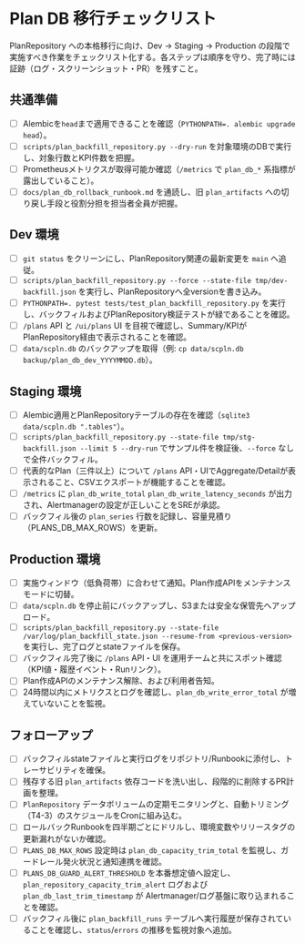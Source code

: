 # Plan DB 移行チェックリスト

PlanRepository への本格移行に向け、Dev → Staging → Production の段階で実施すべき作業をチェックリスト化する。各ステップは順序を守り、完了時には証跡（ログ・スクリーンショット・PR）を残すこと。

## 共通準備
- [ ] Alembicを`head`まで適用できることを確認（`PYTHONPATH=. alembic upgrade head`）。
- [ ] `scripts/plan_backfill_repository.py --dry-run` を対象環境のDBで実行し、対象行数とKPI件数を把握。
- [ ] Prometheusメトリクスが取得可能か確認（`/metrics` で `plan_db_*` 系指標が露出していること）。
- [ ] `docs/plan_db_rollback_runbook.md` を通読し、旧 `plan_artifacts` への切り戻し手段と役割分担を担当者全員が把握。

## Dev 環境
- [ ] `git status` をクリーンにし、PlanRepository関連の最新変更を `main` へ追従。
- [ ] `scripts/plan_backfill_repository.py --force --state-file tmp/dev-backfill.json` を実行し、PlanRepositoryへ全versionを書き込み。
- [ ] `PYTHONPATH=. pytest tests/test_plan_backfill_repository.py` を実行し、バックフィルおよびPlanRepository検証テストが緑であることを確認。
- [ ] `/plans` API と `/ui/plans` UI を目視で確認し、Summary/KPIがPlanRepository経由で表示されることを確認。
- [ ] `data/scpln.db` のバックアップを取得（例: `cp data/scpln.db backup/plan_db_dev_YYYYMMDD.db`）。

## Staging 環境
- [ ] Alembic適用とPlanRepositoryテーブルの存在を確認（`sqlite3 data/scpln.db ".tables"`）。
- [ ] `scripts/plan_backfill_repository.py --state-file tmp/stg-backfill.json --limit 5 --dry-run` でサンプル件を検証後、`--force` なしで全件バックフィル。
- [ ] 代表的なPlan（三件以上）について `/plans` API・UIでAggregate/Detailが表示されること、CSVエクスポートが機能することを確認。
- [ ] `/metrics` に `plan_db_write_total` `plan_db_write_latency_seconds` が出力され、Alertmanagerの設定が正しいことをSREが承認。
- [ ] バックフィル後の `plan_series` 行数を記録し、容量見積り（PLANS_DB_MAX_ROWS）を更新。

## Production 環境
- [ ] 実施ウィンドウ（低負荷帯）に合わせて通知。Plan作成APIをメンテナンスモードに切替。
- [ ] `data/scpln.db` を停止前にバックアップし、S3または安全な保管先へアップロード。
- [ ] `scripts/plan_backfill_repository.py --state-file /var/log/plan_backfill_state.json --resume-from <previous-version>` を実行し、完了ログとstateファイルを保存。
- [ ] バックフィル完了後に `/plans` API・UI を運用チームと共にスポット確認（KPI値・履歴イベント・Runリンク）。
- [ ] Plan作成APIのメンテナンス解除、および利用者告知。
- [ ] 24時間以内にメトリクスとログを確認し、`plan_db_write_error_total` が増えていないことを監視。

## フォローアップ
- [ ] バックフィルstateファイルと実行ログをリポジトリ/Runbookに添付し、トレーサビリティを確保。
- [ ] 残存する旧 `plan_artifacts` 依存コードを洗い出し、段階的に削除するPR計画を整理。
- [ ] `PlanRepository` データボリュームの定期モニタリングと、自動トリミング（T4-3）のスケジュールをCronに組み込む。
- [ ] ロールバックRunbookを四半期ごとにドリルし、環境変数やリリースタグの更新漏れがないか確認。
- [ ] `PLANS_DB_MAX_ROWS` 設定時は `plan_db_capacity_trim_total` を監視し、ガードレール発火状況と通知連携を確認。
- [ ] `PLANS_DB_GUARD_ALERT_THRESHOLD` を本番想定値へ設定し、`plan_repository_capacity_trim_alert` ログおよび `plan_db_last_trim_timestamp` が Alertmanager/ログ基盤に取り込まれることを確認。
- [ ] バックフィル後に `plan_backfill_runs` テーブルへ実行履歴が保存されていることを確認し、`status`/`errors` の推移を監視対象へ追加。
